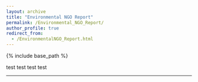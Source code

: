 ```yaml
---
layout: archive
title: "Environmental NGO Report"
permalink: /Environmental_NGO_Report/
author_profile: true
redirect_from:
  - /EnvironmentalNGO_Report.html
---
```

{% include base_path %}

test
test test test 
 
---

